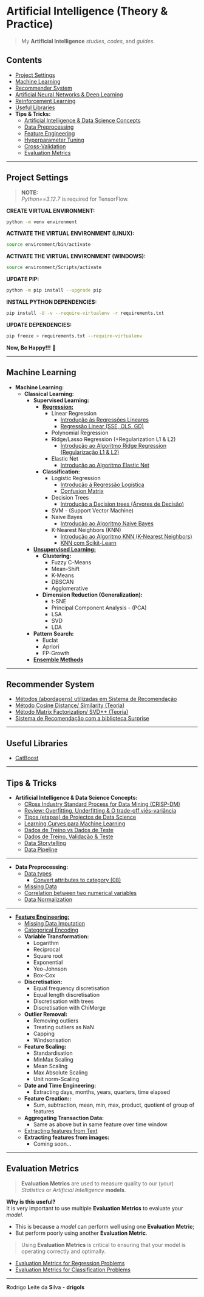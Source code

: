 # Artificial Intelligence (Theory & Practice)

> My **Artificial Intelligence** *studies*, *codes*, and *guides*.

## Contents

 - [Project Settings](#settings)
 - [Machine Learning](#ml)
 - [Recommender System](#recommender-system)
 - [Artificial Neural Networks & Deep Learning](docs/ann-dp)
 - [Reinforcement Learning](docs/rl/)
 - [Useful Libraries](#useful-libraries)
 - **Tips & Tricks:**
   - [Artificial Intelligence & Data Science Concepts](#ai-concepts)
   - [Data Preprocessing](#dt-ppc)
   - [Feature Engineering](#feature-engineering)
   - [Hyperparameter Tuning](docs/hyperparameter-tuning)
   - [Cross-Validation](docs/cross-validation)
   - [Evaluation Metrics](#evaluation-metrics)

<!--- ( Project Settings ) --->

---

<div id="settings"></div>

## Project Settings

> **NOTE:**  
> *Python==3.12.7* is required for TensorFlow.

**CREATE VIRTUAL ENVIRONMENT:**  
```bash
python -m venv environment
```

**ACTIVATE THE VIRTUAL ENVIRONMENT (LINUX):**  
```bash
source environment/bin/activate
```

**ACTIVATE THE VIRTUAL ENVIRONMENT (WINDOWS):**  
```bash
source environment/Scripts/activate
```

**UPDATE PIP:**
```bash
python -m pip install --upgrade pip
```

**INSTALL PYTHON DEPENDENCIES:**  
```bash
pip install -U -v --require-virtualenv -r requirements.txt
```

**UPDATE DEPENDENCIES:**
```bash
pip freeze > requirements.txt --require-virtualenv
```

**Now, Be Happy!!!** 😬







---

<div id="ml"></div>

## Machine Learning

 - **Machine Learning:**
   - **Classical Learning:**
     - **Supervised Learning:**
       - **[Regression:](docs/regression)**
         - Linear Regression
           - [Introdução às Regressões Lineares](docs/linear-regression/intro-to-linear-regression.md)
           - [Regressão Linear (SSE, OLS, GD)](docs/linear-regression/linear-regression-sse-ols-gd.md)
         - Polynomial Regression
         - Ridge/Lasso Regression (+Regularization L1 & L2)
           - [Introdução ao Algoritmo Ridge Regression (Regularização L1 & L2)](docs/ridge-regression/intro-to-ridge-regression-l1-l2.md)
         - Elastic Net
           - [Introdução ao Algoritmo Elastic Net](docs/elastic-net/intro-to-elastic-net.md)
       - **Classification:**
         - Logistic Regression
           - [Introdução à Regressão Logística](docs/logistic-regression/README.md)
           - [Confusion Matrix](docs/logistic-regression/confusion-matrix.md)
         - Decision Trees
           - [Introdução a Decision trees (Árvores de Decisão)](docs/decision-trees/intro-to-decision-trees.md)
         - SVM - (Support Vector Machine)
         - Naive Bayes
           - [Introdução ao Algoritmo Naive Bayes](docs/naive-bayes/intro-to-naive-bayes.md)
         - K-Nearest Neighbors (KNN)
           - [Introdução ao Algoritmo KNN (K-Nearest Neighbors)](docs/knn/intro-to-knn.md)
           - [KNN com Scikit-Learn](docs/knn/knn-w-sklearn.md)
     - [**Unsupervised Learning:**](docs/concepts/unsupervised-learning.md)
       - **Clustering:**
         - Fuzzy C-Means
         - Mean-Shift
         - K-Means
         - DBSCAN
         - Agglomerative
       - **Dimension Reduction (Generalization):**
         - t-SNE
         - Principal Component Analysis - (PCA)
         - LSA
         - SVD
         - LDA
     - **Pattern Search:**
       - Euclat
       - Apriori
       - FP-Growth
     - **[Ensemble Methods](docs/ensemble-methods/ensemble-methods.md)**

---

<div id="recommender-system"></div>

## Recommender System

 - [Métodos (abordagens) utilizadas em Sistema de Recomendação](docs/recommender-system/recommender-system-methods.md)
 - [Método Cosine Distance/ Similarity (Teoria)](docs/recommender-system/cosine-distance-similarity.md)
 - [Método Matrix Factorization/ SVD++ (Teoria)](docs/recommender-system/matrix-factorization-svd.md)
 - [Sistema de Recomendação com a biblioteca Surprise](docs/recommender-system/surpriselib.ipynb)

---

<div id="useful-libraries"></div>

## Useful Libraries

   - [CatBoost](docs/useful-libraries/catboost)

---

<div id="tips-and-tricks"></div>

## Tips & Tricks

<div id="ai-concepts"></div>

 - **Artificial Intelligence & Data Science Concepts:**
   - [CRoss Industry Standard Process for Data Mining (CRISP-DM)](docs/concepts/crisp-dm.md)
   - [Review: Overfitting, Underfitting & O trade-off viés-variância](docs/concepts/overfitting-underfitting.ipynb)
   - [Tipos (etapas) de Projectos de Data Science](docs/concepts/project-types.md)
   - [Learning Curves para Machine Learning](docs/concepts/learning-curves-for-ml.ipynb)
   - [Dados de Treino vs Dados de Teste](docs/concepts/training-vs-test-sets.md)
   - [Dados de Treino, Validação & Teste](docs/concepts/training-validation-testing.md)
   - [Data Storytelling](docs/concepts/data-storytelling.md)
   - [Data Pipeline](docs/concepts/data-pipeline.md)

---

<div id="dt-ppc"></div>

 - **Data Preprocessing:**
   - [Data types](docs/preprocessing/data-types.md)
     - [Convert attributes to category (08)](https://github.com/drigols/studies/blob/master/docs/stack-bootcamp-ds-2021-10/notebooks/machine_learning_deploy.ipynb)
   - [Missing Data](docs/preprocessing/missing-data.md)
   - [Correlation between two numerical variables](docs/preprocessing/correlation.md)
   - [Data Normalization](docs/preprocessing/data-normalization.md)

---

<div id="feature-engineering"></div>

 - **[Feature Engineering:](docs/feature-engineering/intro-to-feature-engineering.md)**
   - [Missing Data Imputation](docs/feature-engineering/missing-data-imputation/README.md)
   - [Categorical Encoding](docs/feature-engineering/categorical-encoding/categorical-encoding.md)
   - **Variable Transformation:**
     - Logarithm
     - Reciprocal
     - Square root
     - Exponential
     - Yeo-Johnson
     - Box-Cox
   - **Discretisation:**
     - Equal frequency discretisation
     - Equal length discretisation
     - Discretisation with trees
     - Discretisation with ChiMerge
   - **Outlier Removal:**
     - Removing outliers
     - Treating outliers as NaN
     - Capping
     - Windsorisation
   - **Feature Scaling:**
     - Standardisation
     - MinMax Scaling
     - Mean Scaling
     - Max Absolute Scaling
     - Unit norm-Scaling
   - **Date and Time Engineering:**
     - Extracting days, months, years, quarters, time elapsed
   - **Feature Creation::**
     - Sum, subtraction, mean, min, max, product, quotient of group of features
   - **Aggregating Transaction Data:**
     - Same as above but in same feature over time window
   - [Extracting features from Text](docs/feature-engineering/extracting-features-from-text)
   - **Extracting features from images:**
     - Coming soon...

---

<div id="evaluation-metrics"></div>

## Evaluation Metrics

> **Evaluation Metrics** are used to measure quality to our (your) *Statistics* or *Artificial Intelligence* **models**.

**Why is this useful?**  
It is very important to use multiple **Evaluation Metrics** to evaluate your *model*.

 - This is because a *model* can perform well using one **Evaluation Metric**;
 - But perform poorly using another **Evaluation Metric**.

> Using **Evaluation Metrics** is critical to ensuring that your model is operating correctly and optimally.

 - [Evaluation Metrics for Regression Problems](docs/evaluation-metrics/ev-for-regression-problems)
 - [Evaluation Metrics for Classification Problems](docs/evaluation-metrics/ev-for-classification-problems)

---

**R**odrigo **L**eite da **S**ilva - **drigols**
